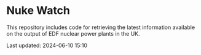 # Nuke Watch

This repository includes code for retrieving the latest information available on the output of EDF nuclear power plants in the UK.

Last updated: 2024-06-10 15:10